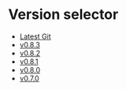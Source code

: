 # Version selector
- <a href="/main">Latest Git</a>
- <a href="/v0.8.3">v0.8.3</a>
- <a href="/v0.8.2">v0.8.2</a>
- <a href="/v0.8.1">v0.8.1</a>
- <a href="/v0.8.0">v0.8.0</a>
- <a href="/v0.7.0">v0.7.0</a>